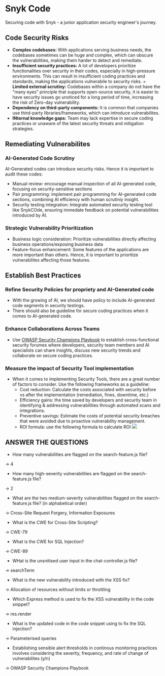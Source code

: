 # Snyk Code
Securing code with Snyk - a junior application security engineer's journey.

## Code Security Risks
- **Complex codebases:** With applications serving business needs, the codebases sometimes can be huge and complex, which can obscure the vulnerabilities, making them harder to detect and remediate.
- **Insufficient security practices:** A lot of developers prioritize functionalities over security in their codes, especially in high-pressure environments. This can result in insufficient coding practices and standards, making the applications vulnerabile to security risks.
= **Limited external scrutiny:** Codebases within a company do not have the "many eyes" principle that supports open-source security, it is easier to have security issues go unoticed for a long period of time, increasing the risk of Zero-day vulnerability.
- **Dependency on third-party components:** It is common that companies use third-party libraries/frameworks, which can introduce vulnerabilites.
- **INternal knowledge gaps:** Team may lack expertise in secure coding practices or unaware of the latest security threats and mitigation strategies.

## Remediating Vulnerabilites
### AI-Generated Code Scrutiny
AI-Generated codes can introduce security risks. Hence it is important to audit these codes:
- Manual review: encourage manual inspection of all AI-generated code, focusing on security-sensitive sections
- Pair programming: implement pair programming for AI-generated code sections, combining AI efficiency with human scrutiniy insight.
- Security testing integration: Integrate automated security testing tool like SnykCOde, ensuring immedate feedback on potential vulnerabilities introduced by AI.

### Strategic Vulnerability Prioritization
- Business logic consideration: Prioritize vulnerabilities directly affecting business operations/exposing business data
- Feature-focus enhancement: Some features of the applications are more important than others. Hence, it is important to prioritize vulnerabilites affecting those features.

## Establish Best Practices
### Refine Security Policies for propriety and AI-Generated code
- With the growing of AI, we should have policy to include AI-generated code segments in security testings. 
- There should also be guideline for secure coding practices when it comes to AI-generated code.

### Enhance Collaborations Across Teams
- Use [OWASP Security Champions Playbook](https://github.com/c0rdis/security-champions-playbook) to establish cross-functional security forumes where developers, security team members and AI specialists can share insights, discuss new security trends and collaborate on secure coding practices.

### Measure the impact of Security Tool implementation
- When it comes to implementing Security Tools, there are a great number of factors to consider. Use the following frameworks as a guideline:
	- Cost reduction: Calculate the costs associated with security before vs after the implementation (remediation, fines, downtime, etc.)
	- Efficiency gains: the time saved by developers and security team in identifying & addressing vulnerabilities through automated scans and integrations. 
	- Preventive savings: Estimate the costs of potential security breaches that were avoided due to proactive vulnerability management. 
	- ROI formula: use the following formula to calculate ROI ![](https://tryhackme-images.s3.amazonaws.com/user-uploads/600495397be6737041128e4a/room-content/04231fc8f30425714af6631f4c43d8cd.png)


## ANSWER THE QUESTIONS
- How many vulnerabilities are flagged on the search-feature.js file?

-> 4

- How many high-severity vulnerabilities are flagged on the search-feature.js file?

-> 2

- What are the two medium-severity vulnerabilities flagged on the search-feature.js file? (in alphabetical order)

-> Cross-Site Request Forgery, Information Exposures

- What is the CWE for Cross-Site Scripting?

-> CWE-79

- What is the CWE for SQL Injection?

-> CWE-89

- WHat is the unsnitised user input in the chat-controller.js file?

-> searchTerm

- What is the new vulnerability introduced with the XSS fix?

-> Allocation of resources without limits or throttling

- Which Express method is used to fix the XSS vulnerability in the code snippet?

-> res.render

- What is the updated code in the code snippet using to fix the SQL injection?

-> Parameterised queries

- Establishing sensible alert thresholds in continous monitoring practices involves considering the severity, frequency, and rate of change of vulnerabilites (y/n)

-> OWASP Security Champions Playbook


